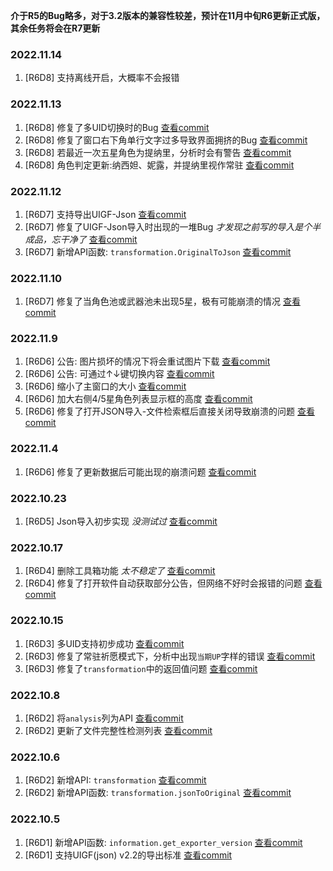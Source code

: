 **介于R5的Bug略多，对于3.2版本的兼容性较差，预计在11月中旬R6更新正式版，其余任务将会在R7更新**

### 2022.11.14

1. [R6D8] 支持离线开启，大概率不会报错

### 2022.11.13

1. [R6D8] 修复了多UID切换时的Bug [查看commit](https://github.com/AuroraZiling/genshin-pray-export/commit/d737430c9ecb5457e6d4a3accbbd3ee9623a34d3)
2. [R6D8] 修复了窗口右下角单行文字过多导致界面拥挤的Bug [查看commit](https://github.com/AuroraZiling/genshin-pray-export/commit/d737430c9ecb5457e6d4a3accbbd3ee9623a34d3)
3. [R6D8] 若最近一次五星角色为提纳里，分析时会有警告 [查看commit](https://github.com/AuroraZiling/genshin-pray-export/commit/d737430c9ecb5457e6d4a3accbbd3ee9623a34d3)
4. [R6D8] 角色判定更新:纳西妲、妮露，并提纳里视作常驻 [查看commit](https://github.com/AuroraZiling/genshin-pray-export/commit/d61ca75c788e7597f9749a1b04c596a3e3567c8e)

### 2022.11.12

1. [R6D7] 支持导出UIGF-Json [查看commit](https://github.com/AuroraZiling/genshin-pray-export/commit/a0351a320e98fba8d4bb70810181e73c8d6d2272)
2. [R6D7] 修复了UIGF-Json导入时出现的一堆Bug *才发现之前写的导入是个半成品，忘干净了* [查看commit](https://github.com/AuroraZiling/genshin-pray-export/commit/a0351a320e98fba8d4bb70810181e73c8d6d2272)
3. [R6D7] 新增API函数: `transformation.OriginalToJson` [查看commit](https://github.com/AuroraZiling/genshin-pray-export/commit/a0351a320e98fba8d4bb70810181e73c8d6d2272)

### 2022.11.10

1. [R6D7] 修复了当角色池或武器池未出现5星，极有可能崩溃的情况 [查看commit](https://github.com/AuroraZiling/genshin-pray-export/commit/a0351a320e98fba8d4bb70810181e73c8d6d2272)

### 2022.11.9

1. [R6D6] 公告: 图片损坏的情况下将会重试图片下载 [查看commit](https://github.com/AuroraZiling/genshin-pray-export/commit/33ac03c25a1a626b0a35fa6af31cb0647d59e5fc)
2. [R6D6] 公告: 可通过↑↓键切换内容 [查看commit](https://github.com/AuroraZiling/genshin-pray-export/commit/33ac03c25a1a626b0a35fa6af31cb0647d59e5fc)
3. [R6D6] 缩小了主窗口的大小 [查看commit](https://github.com/AuroraZiling/genshin-pray-export/commit/33ac03c25a1a626b0a35fa6af31cb0647d59e5fc)
4. [R6D6] 加大右侧4/5星角色列表显示框的高度 [查看commit](https://github.com/AuroraZiling/genshin-pray-export/commit/33ac03c25a1a626b0a35fa6af31cb0647d59e5fc)
5. [R6D6] 修复了打开JSON导入-文件检索框后直接关闭导致崩溃的问题 [查看commit](https://github.com/AuroraZiling/genshin-pray-export/commit/33ac03c25a1a626b0a35fa6af31cb0647d59e5fc)

### 2022.11.4

1. [R6D6] 修复了更新数据后可能出现的崩溃问题 [查看commit](https://github.com/AuroraZiling/genshin-pray-export/commit/c440be3232396b7d84980568774fe7377d67fa43)

### 2022.10.23

1. [R6D5] Json导入初步实现 *没测试过* [查看commit](https://github.com/AuroraZiling/genshin-pray-export/commit/ee1d208d8d40c2d9872a251145a794cfe60e099e)

### 2022.10.17

1. [R6D4] 删除工具箱功能 *太不稳定了* [查看commit](https://github.com/AuroraZiling/genshin-pray-export/commit/1e8f82d427c015ef35de8f86c89451d37ca83fdd)
2. [R6D4] 修复了打开软件自动获取部分公告，但网络不好时会报错的问题 [查看commit](https://github.com/AuroraZiling/genshin-pray-export/commit/1e8f82d427c015ef35de8f86c89451d37ca83fdd)

### 2022.10.15

1. [R6D3] 多UID支持初步成功 [查看commit](https://github.com/AuroraZiling/genshin-pray-export/commit/756bfd704e6c32bd7650cfb78bc71d8d679c1556)
2. [R6D3] 修复了常驻祈愿模式下，分析中出现`当期UP`字样的错误 [查看commit](https://github.com/AuroraZiling/genshin-pray-export/commit/756bfd704e6c32bd7650cfb78bc71d8d679c1556)
3. [R6D3] 修复了`transformation`中的返回值问题 [查看commit](https://github.com/AuroraZiling/genshin-pray-export/commit/756bfd704e6c32bd7650cfb78bc71d8d679c1556)

### 2022.10.8

1. [R6D2] 将`analysis`列为API [查看commit](https://github.com/AuroraZiling/genshin-pray-export/commit/4fdb0261638624af8c3d5138ce2cb00a9030acb2)
2. [R6D2] 更新了文件完整性检测列表 [查看commit](https://github.com/AuroraZiling/genshin-pray-export/commit/4fdb0261638624af8c3d5138ce2cb00a9030acb2)

### 2022.10.6

1. [R6D2] 新增API: `transformation` [查看commit](https://github.com/AuroraZiling/genshin-pray-export/commit/1499c0bb9e54d3399cbeb7ebebc99222f5055585)
2. [R6D2] 新增API函数: `transformation.jsonToOriginal` [查看commit](https://github.com/AuroraZiling/genshin-pray-export/commit/1499c0bb9e54d3399cbeb7ebebc99222f5055585)

### 2022.10.5

1. [R6D1] 新增API函数: `information.get_exporter_version` [查看commit](https://github.com/AuroraZiling/genshin-pray-export/commit/3040f93abe32d5e7f29a914ae41f142f749e44d0)
2. [R6D1] 支持UIGF(json) v2.2的导出标准 [查看commit](https://github.com/AuroraZiling/genshin-pray-export/commit/3040f93abe32d5e7f29a914ae41f142f749e44d0)